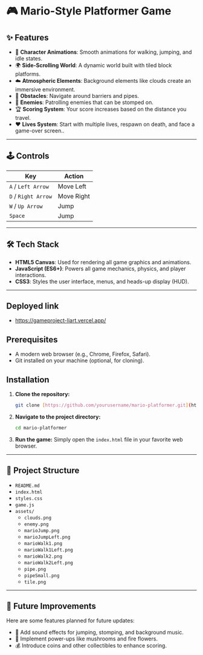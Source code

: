 # 🎮 Mario-Style Platformer Game

## ✨ Features

-   🧍 **Character Animations**: Smooth animations for walking, jumping, and idle states.
-   🌍 **Side-Scrolling World**: A dynamic world built with tiled block platforms.
-   ☁️ **Atmospheric Elements**: Background elements like clouds create an immersive environment.
-   🚧 **Obstacles**: Navigate around barriers and pipes.
-   👾 **Enemies**: Patrolling enemies that can be stomped on.
-   🏆 **Scoring System**: Your score increases based on the distance you travel.
-   ❤️ **Lives System**: Start with multiple lives, respawn on death, and face a game-over screen..

---

## 🕹️ Controls

| Key                 | Action      |
| ------------------- | ----------- |
| `A` / `Left Arrow`  | Move Left   |
| `D` / `Right Arrow` | Move Right  |
| `W` / `Up Arrow`    | Jump        |
| `Space`             | Jump        |

---

## 🛠️ Tech Stack

-   **HTML5 Canvas**: Used for rendering all game graphics and animations.
-   **JavaScript (ES6+)**: Powers all game mechanics, physics, and player interactions.
-   **CSS3**: Styles the user interface, menus, and heads-up display (HUD).

---

## Deployed link
- https://gameproject-liart.vercel.app/

## Prerequisites

-   A modern web browser (e.g., Chrome, Firefox, Safari).
-   Git installed on your machine (optional, for cloning).

## Installation

1.  **Clone the repository:**
    ```bash
    git clone [https://github.com/yourusername/mario-platformer.git](https://github.com/yourusername/mario-platformer.git)
    ```
2.  **Navigate to the project directory:**
    ```bash
    cd mario-platformer
    ```
3.  **Run the game:**
    Simply open the `index.html` file in your favorite web browser.

---

## 📂 Project Structure

* `README.md`
* `index.html`
* `styles.css`
* `game.js`
* `assets/`
    * `clouds.png`
    * `enemy.png`
    * `marioJump.png`
    * `marioJumpLeft.png`
    * `marioWalk1.png`
    * `marioWalk1Left.png`
    * `marioWalk2.png`
    * `marioWalk2Left.png`
    * `pipe.png`
    * `pipeSmall.png`
    * `tile.png`

---

## 🚧 Future Improvements

Here are some features planned for future updates:

-   🔔 Add sound effects for jumping, stomping, and background music.
-   🍄 Implement power-ups like mushrooms and fire flowers.
-   💰 Introduce coins and other collectibles to enhance scoring.
